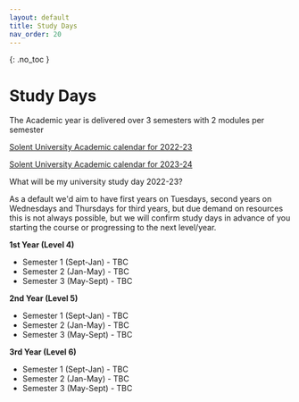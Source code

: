 ```yaml
---
layout: default
title: Study Days
nav_order: 20
---
```


{: .no_toc }

# Study Days

The Academic year is delivered over 3 semesters with 2 modules per semester 

[Solent University Academic calendar for 2022-23](https://students.solent.ac.uk/official-documents/policy-governance-and-information/academic-calendar-2022-23.pdf)

[Solent University Academic calendar for 2023-24](https://students.solent.ac.uk/official-documents/policy-governance-and-information/academic-calendar-2023-24.pdf)

What will be my university study day 2022-23?

As a default we'd aim to have first years on Tuesdays, second years on Wednesdays and Thursdays for third years, but due demand on resources this is not always possible, but we will confirm study days in advance of you starting the course or progressing to the next level/year.

**1st Year (Level 4)**

* Semester 1 (Sept-Jan) - TBC
* Semester 2 (Jan-May) - TBC
* Semester 3 (May-Sept) - TBC

**2nd Year (Level 5)**

* Semester 1 (Sept-Jan) - TBC
* Semester 2 (Jan-May) - TBC
* Semester 3 (May-Sept) - TBC

**3rd Year (Level 6)**

* Semester 1 (Sept-Jan) - TBC
* Semester 2 (Jan-May) - TBC
* Semester 3 (May-Sept) - TBC

